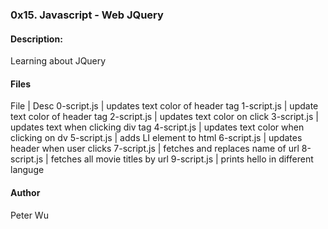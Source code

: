 ### 0x15. Javascript - Web JQuery

#### Description:
Learning about JQuery


#### Files
File | Desc
0-script.js | updates text color of header tag
1-script.js | update text color of header tag
2-script.js | updates text color on click
3-script.js | updates text when clicking div tag
4-script.js | updates text color when clicking on dv
5-script.js | adds LI element to html
6-script.js | updates header when user clicks
7-script.js | fetches and replaces name of url
8-script.js | fetches all movie titles by url
9-script.js | prints hello in different languge

#### Author
Peter Wu
